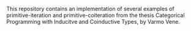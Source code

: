 This repository contains an implementation of several examples of primitive-iteration and primitive-coiteration from the thesis Categorical Programming with Inducitve and Coinductive Types, by Varmo Vene.
